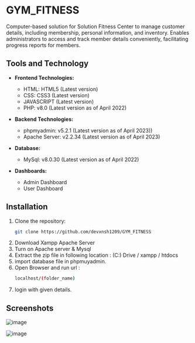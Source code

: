 # GYM_FITNESS
Computer-based solution for Solution Fitness Center to manage customer details, including membership, personal information, and inventory. Enables administrators to access and track member details conveniently, facilitating progress reports for members.


## Tools and Technology

- **Frontend Technologies:**
  - HTML: HTML5 (Latest version)
  - CSS: CSS3 (Latest version)
  - JAVASCRIPT (Latest version)
  - PHP: v8.0 (Latest version as of April 2022)
    
- **Backend Technologies:**
  - phpmyadmin: v5.2.1 (Latest version as of April 2023))
  - Apache Server: v2.2.34 (Latest version as of April 2023)
    
- **Database:**
  - MySql: v8.0.30 (Latest version as of April 2022)

- **Dashboards:**
  - Admin Dashboard
  - User Dashboard



## Installation

1. Clone the repository:
   ```bash
   git clone https://github.com/devxnsh1209/GYM_FITNESS
   ```
3. Download Xampp Apache Server
4. Turn on Apache server & Mysql
5. Extract the zip file in following location :
    (C:) Drive / xampp / htdocs
6. import database file in phpmuyadmin.
7. Open Browser and run url :
   ```bash
   localhost/(folder_name)
   ```
8. login with given details.

## Screenshots 
![image](https://github.com/devxnsh1209/GYM_FITNESS/assets/100987818/5fcef35e-f838-4910-8746-8b5ef76572f8)


![image](https://github.com/devxnsh1209/GYM_FITNESS/assets/100987818/e548c42c-d43c-4e68-ba50-5a3f8653aad7)

